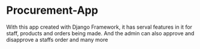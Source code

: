 # Procurement-App
With this app created with Django Framework, it has serval features in it for staff, products and orders being made. And the admin can also approve and disapprove a staffs order and many more 
